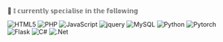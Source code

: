 :wave: 𝕀 𝕔𝕦𝕣𝕣𝕖𝕟𝕥𝕝𝕪 𝕤𝕡𝕖𝕔𝕚𝕒𝕝𝕚𝕤𝕖 𝕚𝕟 𝕥𝕙𝕖 𝕗𝕠𝕝𝕝𝕠𝕨𝕚𝕟𝕘

![HTML5](https://img.shields.io/badge/html5-%23E34F26.svg?style=for-the-badge&logo=html5&logoColor=white) ![PHP](https://img.shields.io/badge/php-%23777BB4.svg?style=for-the-badge&logo=php&logoColor=white)
![JavaScript](https://img.shields.io/badge/javascript-%23323330.svg?style=for-the-badge&logo=javascript&logoColor=%23F7DF1E) ![jquery](https://img.shields.io/badge/jquery-0769AD?style=for-the-badge&logo=jquery}&logoColor=white)
![MySQL](https://img.shields.io/badge/mysql-%2300f.svg?style=for-the-badge&logo=mysql&logoColor=white) ![Python](https://img.shields.io/badge/python-3670A0?style=for-the-badge&logo=python&logoColor=ffdd54) 
![Pytorch](https://img.shields.io/badge/PyTorch-EE4C2C?style=for-the-badge&logo=pytorch&logoColor=white) ![Flask](https://img.shields.io/badge/Flask-000000?style=for-the-badge&logo=flask&logoColor=white) ![C#](https://img.shields.io/badge/C%23-239120?style=for-the-badge&logo=csharp&logoColor=white) ![.Net](https://img.shields.io/badge/.NET-512BD4?style=for-the-badge&logo=dotnet&logoColor=white) 



